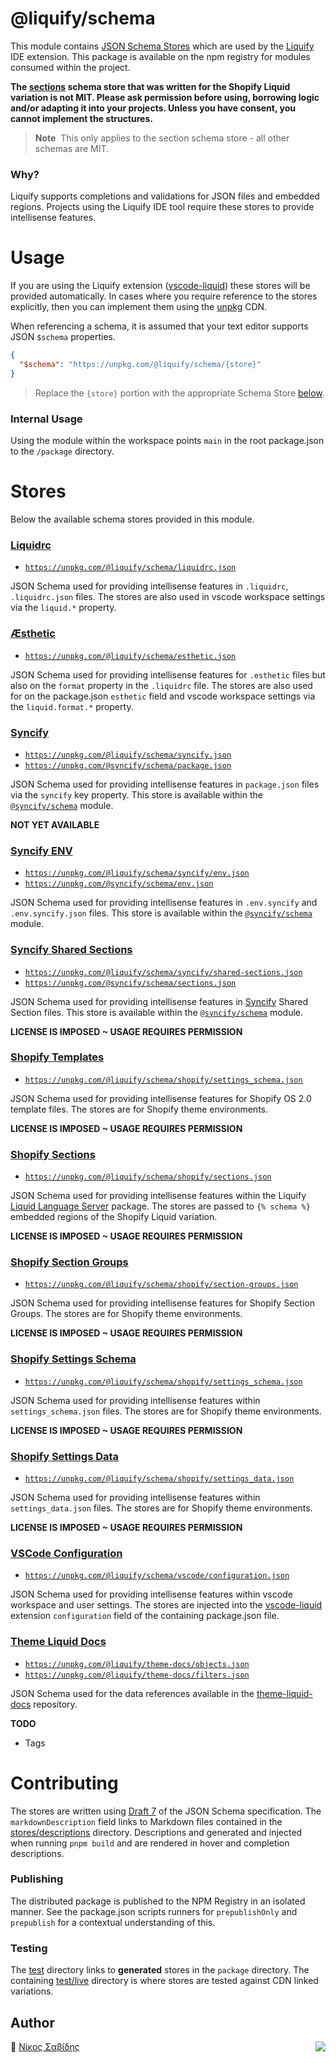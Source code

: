 # @liquify/schema

This module contains [JSON Schema Stores](https://json-schema.org/) which are used by the [Liquify](https://liquify.dev) IDE extension. This package is available on the npm registry for modules consumed within the project.

**The [sections](#shopify-sections) schema store that was written for the Shopify Liquid variation is not MIT. Please ask permission before using, borrowing logic and/or adapting it into your projects. Unless you have consent, you cannot implement the structures.**

> **Note**&nbsp;
> This only applies to the section schema store - all other schemas are MIT.

### Why?

Liquify supports completions and validations for JSON files and embedded regions. Projects using the Liquify IDE tool require these stores to provide intellisense features.

# Usage

If you are using the Liquify extension ([vscode-liquid](https://github.com/panoply/vscode-liquid)) these stores will be provided automatically. In cases where you require reference to the stores explicitly, then you can implement them using the [unpkg](https://unpkg.com/) CDN.

When referencing a schema, it is assumed that your text editor supports JSON `$schema` properties.

```json
{
  "$schema": "https://unpkg.com/@liquify/schema/{store}"
}
```

> Replace the `{store}` portion with the appropriate Schema Store [below](#schema-stores).

### Internal Usage

Using the module within the workspace points `main` in the root package.json to the `/package` directory.

# Stores

Below the available schema stores provided in this module.

### [Liquidrc](https://unpkg.com/@liquify/schema/liquidrc.json)

- [`https://unpkg.com/@liquify/schema/liquidrc.json`](https://unpkg.com/@liquify/schema/liquidrc.json)

JSON Schema used for providing intellisense features in `.liquidrc`, `.liquidrc.json` files. The stores are also used in vscode workspace settings via the `liquid.*` property.

### [Æsthetic](https://unpkg.com/@liquify/schema/esthetic.json)

- [`https://unpkg.com/@liquify/schema/esthetic.json`](https://unpkg.com/@liquify/schema/esthetic.json)

JSON Schema used for providing intellisense features for `.esthetic` files but also on the `format` property in the `.liquidrc` file. The stores are also used for on the package.json `esthetic` field and vscode workspace settings via the `liquid.format.*` property.

### [Syncify](https://unpkg.com/@liquify/schema/syncify.json)

- [`https://unpkg.com/@liquify/schema/syncify.json`](https://unpkg.com/@liquify/schema/syncify.json)
- [`https://unpkg.com/@syncify/schema/package.json`](https://unpkg.com/@syncify/schema/sections.json)

JSON Schema used for providing intellisense features in `package.json` files via the `syncify` key property. This store is available within the [`@syncify/schema`](https://github.com/panoply/syncify/packages/schema) module.

**NOT YET AVAILABLE**

### [Syncify ENV](https://unpkg.com/@liquify/schema/syncify/env.json)

- [`https://unpkg.com/@liquify/schema/syncify/env.json`](https://unpkg.com/@liquify/schema/syncify/env.json)
- [`https://unpkg.com/@syncify/schema/env.json`](https://unpkg.com/@syncify/schema/env.json)

JSON Schema used for providing intellisense features in `.env.syncify` and `.env.syncify.json` files. This store is available within the [`@syncify/schema`](https://github.com/panoply/syncify/packages/schema) module.

### [Syncify Shared Sections](https://unpkg.com/@liquify/schema/syncify/shared-sections.json)

- [`https://unpkg.com/@liquify/schema/syncify/shared-sections.json`](https://unpkg.com/@liquify/schema/syncify/shared-sections.json)
- [`https://unpkg.com/@syncify/schema/sections.json`](https://unpkg.com/@syncify/schema/sections.json)

JSON Schema used for providing intellisense features in [Syncify](https://github.com/panoply/syncify) Shared Section files. This store is available within the [`@syncify/schema`](https://github.com/panoply/syncify/packages/schema) module.

**LICENSE IS IMPOSED ~ USAGE REQUIRES PERMISSION**

### [Shopify Templates](https://unpkg.com/@liquify/schema/shopify/templates.json)

- [`https://unpkg.com/@liquify/schema/shopify/settings_schema.json`](https://unpkg.com/@liquify/schema/shopify/templates.json)

JSON Schema used for providing intellisense features for Shopify OS 2.0 template files. The stores are for Shopify theme environments.

**LICENSE IS IMPOSED ~ USAGE REQUIRES PERMISSION**

### [Shopify Sections](https://unpkg.com/@liquify/schema/shopify/sections.json)

- [`https://unpkg.com/@liquify/schema/shopify/sections.json`](https://unpkg.com/@liquify/schema/shopify/sections.json)

JSON Schema used for providing intellisense features within the Liquify [Liquid Language Server](#) package. The stores are passed to `{% schema %}` embedded regions of the Shopify Liquid variation.

**LICENSE IS IMPOSED ~ USAGE REQUIRES PERMISSION**

### [Shopify Section Groups](https://unpkg.com/@liquify/schema/shopify/section-groups.json)

- [`https://unpkg.com/@liquify/schema/shopify/section-groups.json`](https://unpkg.com/@liquify/schema/shopify/section-groups.json)

JSON Schema used for providing intellisense features for Shopify Section Groups. The stores are for Shopify theme environments.

**LICENSE IS IMPOSED ~ USAGE REQUIRES PERMISSION**

### [Shopify Settings Schema](https://unpkg.com/@liquify/schema/shopify/settings_schema.json)

- [`https://unpkg.com/@liquify/schema/shopify/settings_schema.json`](https://unpkg.com/@liquify/schema/shopify/settings_schema.json)

JSON Schema used for providing intellisense features within `settings_schema.json` files. The stores are for Shopify theme environments.

**LICENSE IS IMPOSED ~ USAGE REQUIRES PERMISSION**

### [Shopify Settings Data](https://unpkg.com/@liquify/schema/shopify/settings_data.json)

- [`https://unpkg.com/@liquify/schema/shopify/settings_data.json`](https://unpkg.com/@liquify/schema/shopify/settings_data.json)

JSON Schema used for providing intellisense features within `settings_data.json` files. The stores are for Shopify theme environments.

**LICENSE IS IMPOSED ~ USAGE REQUIRES PERMISSION**

### [VSCode Configuration](https://unpkg.com/@liquify/schema/vscode/configuration.json)

- [`https://unpkg.com/@liquify/schema/vscode/configuration.json`](https://unpkg.com/@liquify/schema/vscode/configuration.json)

JSON Schema used for providing intellisense features within vscode workspace and user settings. The stores are injected into the [vscode-liquid](https://github.com/panoply/vscode-liquid) extension `configuration` field of the containing package.json file.

### [Theme Liquid Docs](https://unpkg.com/browse/@liquify/schema@0.1.0/theme-docs/)

- [`https://unpkg.com/@liquify/theme-docs/objects.json`](https://unpkg.com/@liquify/theme-docs/objects.json)
- [`https://unpkg.com/@liquify/theme-docs/filters.json`](https://unpkg.com/@liquify/theme-docs/filters.json)

JSON Schema used for the data references available in the [theme-liquid-docs](https://github.com/Shopify/theme-liquid-docs) repository.

**TODO**

- Tags

# Contributing

The stores are written using [Draft 7](http://json-schema.org/draft-07/schema) of the JSON Schema specification. The `markdownDescription` field links to Markdown files contained in the [stores/descriptions](https://github.com/panoply/liquify-schema/tree/master/stores/descriptions) directory. Descriptions and generated and injected when running `pnpm build` and are rendered in hover and completion descriptions.

### Publishing

The distributed package is published to the NPM Registry in an isolated manner. See the package.json scripts runners for `prepublishOnly` and `prepublish` for a contextual understanding of this.

### Testing

The [test](https://github.com/panoply/liquify-schema/tree/master/test) directory links to **generated** stores in the `package` directory. The containing [test/live](https://github.com/panoply/liquify-schema/tree/master/test/live) directory is where stores are tested against CDN linked variations.

## Author

🥛 [Νίκος Σαβίδης](mailto:n.savvidis@gmx.com) <img align="right" src="https://img.shields.io/badge/-@niksavvidis-1DA1F2?logo=twitter&logoColor=fff" />
